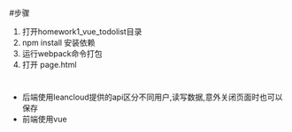 #步骤

1. 打开homework1_vue_todolist目录
2. npm install 安装依赖
3. 运行webpack命令打包
4. 打开 page.html

# 
- 后端使用leancloud提供的api区分不同用户,读写数据,意外关闭页面时也可以保存
- 前端使用vue
